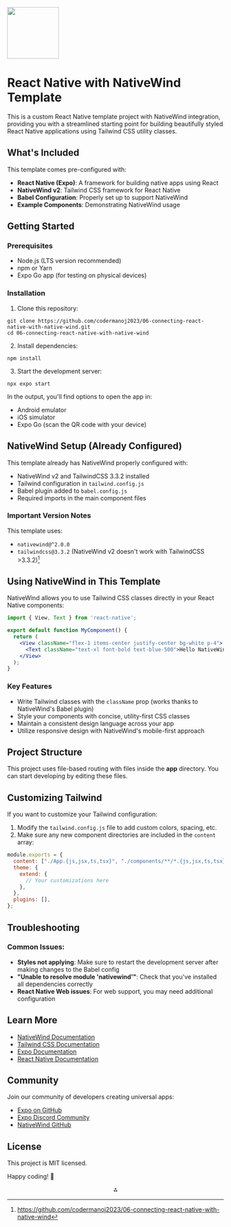 <img src="https://r2cdn.perplexity.ai/pplx-full-logo-primary-dark%402x.png" class="logo" width="120"/>

# React Native with NativeWind Template

This is a custom React Native template project with NativeWind integration, providing you with a streamlined starting point for building beautifully styled React Native applications using Tailwind CSS utility classes.

## What's Included

This template comes pre-configured with:

- **React Native (Expo)**: A framework for building native apps using React
- **NativeWind v2**: Tailwind CSS framework for React Native
- **Babel Configuration**: Properly set up to support NativeWind
- **Example Components**: Demonstrating NativeWind usage


## Getting Started

### Prerequisites

- Node.js (LTS version recommended)
- npm or Yarn
- Expo Go app (for testing on physical devices)


### Installation

1. Clone this repository:
```
git clone https://github.com/codermanoj2023/06-connecting-react-native-with-native-wind.git
cd 06-connecting-react-native-with-native-wind
```

2. Install dependencies:
```
npm install
```

3. Start the development server:
```
npx expo start
```

In the output, you'll find options to open the app in:

- Android emulator
- iOS simulator
- Expo Go (scan the QR code with your device)


## NativeWind Setup (Already Configured)

This template already has NativeWind properly configured with:

- NativeWind v2 and TailwindCSS 3.3.2 installed
- Tailwind configuration in `tailwind.config.js`
- Babel plugin added to `babel.config.js`
- Required imports in the main component files


### Important Version Notes

This template uses:

- `nativewind@^2.0.0`
- `tailwindcss@3.3.2` (NativeWind v2 doesn't work with TailwindCSS >3.3.2)[^2]


## Using NativeWind in This Template

NativeWind allows you to use Tailwind CSS classes directly in your React Native components:

```jsx
import { View, Text } from 'react-native';

export default function MyComponent() {
  return (
    <View className="flex-1 items-center justify-center bg-white p-4">
      <Text className="text-xl font-bold text-blue-500">Hello NativeWind!</Text>
    </View>
  );
}
```


### Key Features

- Write Tailwind classes with the `className` prop (works thanks to NativeWind's Babel plugin)
- Style your components with concise, utility-first CSS classes
- Maintain a consistent design language across your app
- Utilize responsive design with NativeWind's mobile-first approach


## Project Structure

This project uses file-based routing with files inside the **app** directory. You can start developing by editing these files.

## Customizing Tailwind

If you want to customize your Tailwind configuration:

1. Modify the `tailwind.config.js` file to add custom colors, spacing, etc.
2. Make sure any new component directories are included in the `content` array:
```js
module.exports = {
  content: ["./App.{js,jsx,ts,tsx}", "./components/**/*.{js,jsx,ts,tsx}"],
  theme: {
    extend: {
      // Your customizations here
    },
  },
  plugins: [],
};
```


## Troubleshooting

### Common Issues:

- **Styles not applying**: Make sure to restart the development server after making changes to the Babel config
- **"Unable to resolve module 'nativewind'"**: Check that you've installed all dependencies correctly
- **React Native Web issues**: For web support, you may need additional configuration


## Learn More

- [NativeWind Documentation](https://www.nativewind.dev/docs/getting-started/installation)
- [Tailwind CSS Documentation](https://tailwindcss.com/docs)
- [Expo Documentation](https://docs.expo.dev/)
- [React Native Documentation](https://reactnative.dev/docs/getting-started)


## Community

Join our community of developers creating universal apps:

- [Expo on GitHub](https://github.com/expo/expo)
- [Expo Discord Community](https://chat.expo.dev/)
- [NativeWind GitHub](https://github.com/marklawlor/nativewind)


## License

This project is MIT licensed.

Happy coding! 🚀

<div style="text-align: center">⁂</div>

[^1]: https://github.com/codermanoj2023/06-connecting-react-native-with-native-wind

[^2]: https://github.com/codermanoj2023/06-connecting-react-native-with-native-wind

[^3]: https://nativewind.dev/v2/quick-starts/expo

[^4]: https://blog.logrocket.com/getting-started-nativewind-tailwind-react-native/

[^5]: https://docs.expo.dev/versions/latest/config/babel/

[^6]: https://www.nativewind.dev/v2/guides/tailwindcss-react-native

[^7]: https://github.com/kimchouard/expo-nativewind-storybook-template/blob/main/README.md

[^8]: https://github.com/therealadum/nativewind

[^9]: https://unpkg.com/browse/tailwind-react-native-classnames@1.5.1/readme.md

[^10]: https://www.nativewind.dev/docs/getting-started/installation

[^11]: https://github.com/mrwyndham/expo-nativewind-template/blob/main/README.md

[^12]: https://stackoverflow.com/questions/78535645/after-setup-nativewind-does-not-work-with-expo

[^13]: https://www.nativewind.dev/v2/getting-started/installation

[^14]: https://www.nativewind.dev/docs/getting-started/installation/frameworkless

[^15]: https://dev.to/syketb/how-to-add-nativewind-in-react-native-expo-3h55

[^16]: https://github.com/designly1/react-native-tailwind-example/blob/master/README.md

[^17]: https://nativewindui.com/installation/manual

[^18]: https://dev.to/gamertense/getting-started-with-nativewind-using-tailwind-css-in-react-native-13e6

[^19]: https://nativewind.dev/v2/guides/babel

[^20]: https://github.com/nativewind/nativewind/issues/1045

[^21]: https://docs.expo.dev/guides/tailwind/

[^22]: https://www.youtube.com/watch?v=WcumWxicmao

[^23]: https://www.npmjs.com/package/nativewind

[^24]: https://www.nativewind.dev/v2/guides/babel-compile-only

[^25]: https://nativewind.dev/customization/configuration

[^26]: https://dev.to/shahbaazx786/setting-up-react-native-expo-tailwind-gluestack-ui-v2-430e

[^27]: https://www.youtube.com/watch?v=FyCaPXpvyNM

[^28]: https://github.com/MasFana/Nativewind-Starter

[^29]: https://echobind.com/post/native-wind-universal-styling-expo

[^30]: https://github.com/nativewind/nativewind

[^31]: https://www.youtube.com/watch?v=_Z33DTn0ZFo

[^32]: https://www.youtube.com/watch?v=RsFoOlYj-gc

[^33]: https://github.com/nativewind/nativewind-pure

[^34]: https://github.com/TVke/react-native-tailwindcss/blob/master/README.md

[^35]: https://docs.expo.dev/more/create-expo

[^36]: https://github.com/marklawlor/nativewind/issues/470

[^37]: https://kombai.com/tailwind/tailwind-react-native-installation-and-usage/

[^38]: https://github.com/gluestack/ui-example-nativewind

